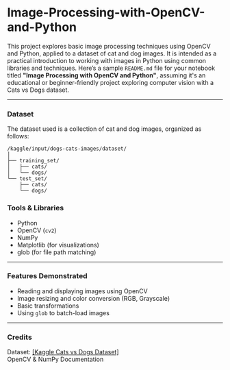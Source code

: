 # Image-Processing-with-OpenCV-and-Python
This project explores basic image processing techniques using OpenCV and Python, applied to a dataset of cat and dog images. It is intended as a practical introduction to working with images in Python using common libraries and techniques.
Here’s a sample `README.md` file for your notebook titled **"Image Processing with OpenCV and Python"**, assuming it's an educational or beginner-friendly project exploring computer vision with a Cats vs Dogs dataset.

---
### Dataset

The dataset used is a collection of cat and dog images, organized as follows:

```
/kaggle/input/dogs-cats-images/dataset/
│
├── training_set/
│   ├── cats/
│   └── dogs/
└── test_set/
    ├── cats/
    └── dogs/
```

### Tools & Libraries

- Python
- OpenCV (`cv2`)
- NumPy
- Matplotlib (for visualizations)
- glob (for file path matching)

---

### Features Demonstrated

- Reading and displaying images using OpenCV
- Image resizing and color conversion (RGB, Grayscale)
- Basic transformations 
- Using `glob` to batch-load images

---

### Credits

Dataset: [[Kaggle Cats vs Dogs Dataset]](https://www.kaggle.com/datasets/chetankv/dogs-cats-images)  
OpenCV & NumPy Documentation
